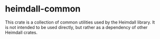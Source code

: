 # heimdall-common

This crate is a collection of common utilities used by the Heimdall library. It is not intended to be used directly, but rather as a dependency of other Heimdall crates.
